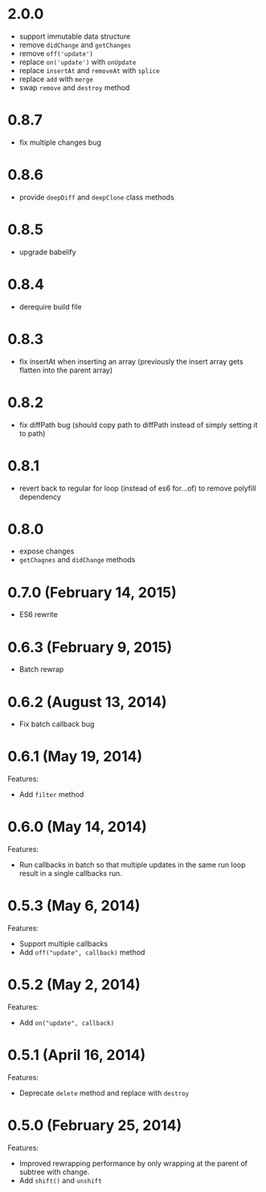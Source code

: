 # 2.0.0
- support immutable data structure
- remove `didChange` and `getChanges`
- remove `off('update')`
- replace `on('update')` with `onUpdate`
- replace `insertAt` and `removeAt` with `splice`
- replace `add` with `merge`
- swap `remove` and `destroy` method

# 0.8.7
- fix multiple changes bug

# 0.8.6
- provide `deepDiff` and `deepClone` class methods

# 0.8.5
- upgrade babelify

# 0.8.4
- derequire build file

# 0.8.3
- fix insertAt when inserting an array (previously the insert array gets flatten into the parent array)

# 0.8.2
- fix diffPath bug (should copy path to diffPath instead of simply setting it to path)

# 0.8.1
- revert back to regular for loop (instead of es6 for...of) to remove polyfill dependency

# 0.8.0
- expose changes
- `getChagnes` and `didChange` methods

# 0.7.0 (February 14, 2015)
- ES6 rewrite

# 0.6.3 (February 9, 2015)
- Batch rewrap

# 0.6.2 (August 13, 2014)
- Fix batch callback bug

# 0.6.1 (May 19, 2014)
Features:
- Add `filter` method

# 0.6.0 (May 14, 2014)
Features:
- Run callbacks in batch so that multiple updates in the same run loop result in a single callbacks run.

# 0.5.3 (May 6, 2014)
Features:
- Support multiple callbacks
- Add ``off("update", callback)`` method

# 0.5.2 (May 2, 2014)

Features:
- Add ``on("update", callback)``

# 0.5.1 (April 16, 2014)

Features:
- Deprecate ``delete`` method and replace with ``destroy``

# 0.5.0 (February 25, 2014)

Features:
- Improved rewrapping performance by only wrapping at the parent of subtree with change.
- Add ``shift()`` and ``unshift``
